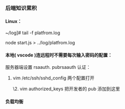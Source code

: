 ### 后端知识累积

#### Linux：

  ~/log]#  tail -f platfrom.log

   node start.js > ../log/platfrom.log

#### 本地( vscode )连远程时不需要每次输入密码的配置：

   服务器端设置 rsaauth. pubrsaauth 认证：

1. vim /etc/ssh/sshd_config 两个配置打开

   \2.  vim authorized_keys 把开发者的 pub 添加到这里

#### 负载均衡